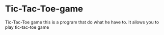 # Tic-Tac-Toe-game
Tic-Tac-Toe game
this is a program that do what he have to.
It allows you to play tic-tac-toe game
